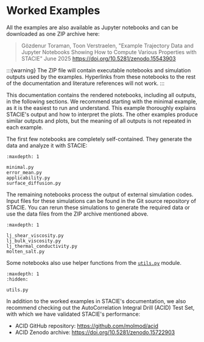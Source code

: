 # Worked Examples

All the examples are also available as Jupyter notebooks and can be downloaded as one ZIP archive here:

> Gözdenur Toraman, Toon Verstraelen,
> "Example Trajectory Data and Jupyter Notebooks Showing How to Compute Various Properties with STACIE"
> June 2025
> <https://doi.org/10.5281/zenodo.15543903>

:::{warning}
The ZIP file will contain executable notebooks and simulation outputs used by the examples.
Hyperlinks from these notebooks to the rest of the documentation
and literature references will not work.
:::

This documentation contains the rendered notebooks, including all outputs, in the following sections.
We recommend starting with the minimal example, as it is the easiest to run and understand.
This example thoroughly explains STACIE's output and how to interpret the plots.
The other examples produce similar outputs and plots,
but the meaning of all outputs is not repeated in each example.

The first few notebooks are completely self-contained.
They generate the data and analyze it with STACIE:

```{toctree}
:maxdepth: 1

minimal.py
error_mean.py
applicability.py
surface_diffusion.py
```

The remaining notebooks process the output of external simulation codes.
Input files for these simulations can be found in the Git source repository of STACIE.
You can rerun these simulations to generate the required data
or use the data files from the ZIP archive mentioned above.

```{toctree}
:maxdepth: 1

lj_shear_viscosity.py
lj_bulk_viscosity.py
lj_thermal_conductivity.py
molten_salt.py
```

Some notebooks also use helper functions from the [`utils.py`](utils.py) module.

```{toctree}
:maxdepth: 1
:hidden:

utils.py
```

In addition to the worked examples in STACIE's documentation,
we also recommend checking out the AutoCorrelation Integral Drill (ACID) Test Set,
with which we have validated STACIE's performance:

- ACID GitHub repository: <https://github.com/molmod/acid>
- ACID Zenodo archive: <https://doi.org/10.5281/zenodo.15722903>
